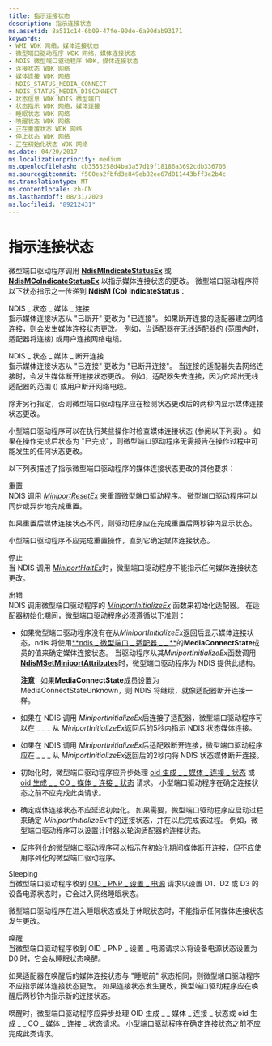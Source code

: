 ```yaml
---
title: 指示连接状态
description: 指示连接状态
ms.assetid: 8a511c14-6b09-47fe-90de-6a90dab93171
keywords:
- WMI WDK 网络，媒体连接状态
- 微型端口驱动程序 WDK 网络，媒体连接状态
- NDIS 微型端口驱动程序 WDK，媒体连接状态
- 连接状态 WDK 网络
- 媒体连接 WDK 网络
- NDIS_STATUS_MEDIA_CONNECT
- NDIS_STATUS_MEDIA_DISCONNECT
- 状态信息 WDK NDIS 微型端口
- 状态指示 WDK 网络，媒体连接
- 睡眠状态 WDK 网络
- 唤醒状态 WDK 网络
- 正在重置状态 WDK 网络
- 停止状态 WDK 网络
- 正在初始化状态 WDK 网络
ms.date: 04/20/2017
ms.localizationpriority: medium
ms.openlocfilehash: cb3553258d4ba3a57d19f18186a3692cdb336706
ms.sourcegitcommit: f500ea2fbfd3e849eb82ee67d011443bff3e2b4c
ms.translationtype: MT
ms.contentlocale: zh-CN
ms.lasthandoff: 08/31/2020
ms.locfileid: "89212431"
---
```

# <a name="indicating-connection-status"></a>指示连接状态





微型端口驱动程序调用 [**NdisMIndicateStatusEx**](/windows-hardware/drivers/ddi/ndis/nf-ndis-ndismindicatestatusex) 或 [**NdisMCoIndicateStatusEx**](/windows-hardware/drivers/ddi/ndis/nf-ndis-ndismcoindicatestatusex) 以指示媒体连接状态的更改。 微型端口驱动程序将以下状态指示之一传递到 **NdisM (Co) IndicateStatus**：

<a href="" id="ndis-status-media-connect"></a>NDIS \_ 状态 \_ 媒体 \_ 连接  
指示媒体连接状态从 "已断开" 更改为 "已连接"。 如果断开连接的适配器建立网络连接，则会发生媒体连接状态更改。 例如，当适配器在无线适配器的 (范围内时，适配器将连接) 或用户连接网络电缆。

<a href="" id="ndis-status-media-disconnect"></a>NDIS \_ 状态 \_ 媒体 \_ 断开连接  
指示媒体连接状态从 "已连接" 更改为 "已断开连接"。 当连接的适配器失去网络连接时，会发生媒体断开连接状态更改。 例如，适配器失去连接，因为它超出无线适配器的范围 () 或用户断开网络电缆。

除非另行指定，否则微型端口驱动程序应在检测状态更改后的两秒内显示媒体连接状态更改。

小型端口驱动程序可以在执行某些操作时检查媒体连接状态 (参阅以下列表) 。 如果在操作完成后状态为 "已完成"，则微型端口驱动程序无需报告在操作过程中可能发生的任何状态更改。

以下列表描述了指示微型端口驱动程序的媒体连接状态更改的其他要求：

<a href="" id="resetting"></a>重置  
NDIS 调用 [*MiniportResetEx*](/windows-hardware/drivers/ddi/ndis/nc-ndis-miniport_reset) 来重置微型端口驱动程序。 微型端口驱动程序可以同步或异步地完成重置。

如果重置后媒体连接状态不同，则驱动程序应在完成重置后两秒钟内显示状态。

小型端口驱动程序不应完成重置操作，直到它确定媒体连接状态。

<a href="" id="halting"></a>停止  
当 NDIS 调用 [*MiniportHaltEx*](/windows-hardware/drivers/ddi/ndis/nc-ndis-miniport_halt)时，微型端口驱动程序不能指示任何媒体连接状态更改。

<a href="" id="initializing"></a>出错  
NDIS 调用微型端口驱动程序的 [*MiniportInitializeEx*](/windows-hardware/drivers/ddi/ndis/nc-ndis-miniport_initialize) 函数来初始化适配器。 在适配器初始化期间，微型端口驱动程序必须遵循以下准则：

-   如果微型端口驱动程序没有在从*MiniportInitializeEx*返回后显示媒体连接状态，ndis 将使用[**ndis \_ 微型端口 \_ 适配器 \_ \_ **](/windows-hardware/drivers/ddi/ndis/ns-ndis-_ndis_miniport_adapter_general_attributes)的**MediaConnectState**成员的值来确定媒体连接状态。 当驱动程序从其*MiniportInitializeEx*函数调用[**NdisMSetMiniportAttributes**](/windows-hardware/drivers/ddi/ndis/nf-ndis-ndismsetminiportattributes)时，微型端口驱动程序为 NDIS 提供此结构。

    **注意**   如果**MediaConnectState**成员设置为 MediaConnectStateUnknown，则 NDIS 将继续，就像适配器断开连接一样。

     

-   如果在 NDIS 调用 *MiniportInitializeEx*后连接了适配器，微型端口驱动程序可以在 \_ \_ \_ 从 *MiniportInitializeEx*返回后的5秒内指示 NDIS 状态媒体连接。

-   如果在 NDIS 调用 *MiniportInitializeEx*后适配器断开连接，微型端口驱动程序应在 \_ \_ \_ 从 *MiniportInitializeEx*返回后的2秒内将 NDIS 状态媒体断开连接。

-   初始化时，微型端口驱动程序应异步处理 [oid 生成 \_ \_ 媒体 \_ 连接 \_ 状态](./oid-gen-media-connect-status.md) 或 [oid 生成 \_ \_ CO \_ 媒体 \_ 连接 \_ 状态](./oid-gen-co-media-connect-status.md) 请求。 小型端口驱动程序在确定连接状态之前不应完成此类请求。

-   确定媒体连接状态不应延迟初始化。 如果需要，微型端口驱动程序应启动过程来确定 *MiniportInitializeEx*中的连接状态，并在以后完成该过程。 例如，微型端口驱动程序可以设置计时器以轮询适配器的连接状态。

-   反序列化的微型端口驱动程序可以指示在初始化期间媒体断开连接，但不应使用序列化的微型端口驱动程序。

<a href="" id="sleeping"></a>Sleeping  
当微型端口驱动程序收到 [OID \_ PNP \_ 设置 \_ 电源](./oid-pnp-set-power.md) 请求以设置 D1、D2 或 D3 的设备电源状态时，它会进入网络睡眠状态。

微型端口驱动程序在进入睡眠状态或处于休眠状态时，不能指示任何媒体连接状态发生更改。

<a href="" id="waking"></a>唤醒  
当微型端口驱动程序收到 OID \_ PNP \_ 设置 \_ 电源请求以将设备电源状态设置为 D0 时，它会从睡眠状态唤醒。

如果适配器在唤醒后的媒体连接状态与 "睡眠前" 状态相同，则微型端口驱动程序不应指示媒体连接状态更改。 如果连接状态发生更改，微型端口驱动程序应在唤醒后两秒钟内指示新的连接状态。

唤醒时，微型端口驱动程序应异步处理 OID 生成 \_ \_ 媒体 \_ 连接 \_ 状态或 oid 生成 \_ \_ CO \_ 媒体 \_ 连接 \_ 状态请求。 小型端口驱动程序在确定连接状态之前不应完成此类请求。

 

